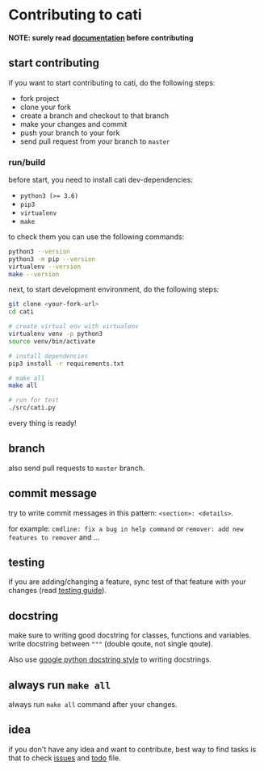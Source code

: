 # Contributing to cati

#### NOTE: surely read [documentation](/doc) before contributing

## start contributing

if you want to start contributing to cati, do the following steps:
- fork project
- clone your fork
- create a branch and checkout to that branch
- make your changes and commit
- push your branch to your fork
- send pull request from your branch to `master`

### run/build
before start, you need to install cati dev-dependencies:
- `python3 (>= 3.6)`
- `pip3`
- `virtualenv`
- `make`

to check them you can use the following commands:

```bash
python3 --version
python3 -m pip --version
virtualenv --version
make --version
```

next, to start development environment, do the following steps:

```bash
git clone <your-fork-url>
cd cati

# create virtual env with virtualenv
virtualenv venv -p python3
source venv/bin/activate

# install dependencies
pip3 install -r requirements.txt

# make all
make all

# run for test
./src/cati.py
```

every thing is ready!

## branch
also send pull requests to `master` branch.

## commit message
try to write commit messages in this pattern: `<section>: <details>`.

for example: `cmdline: fix a bug in help command`
or `remover: add new features to remover`
and ...

## testing
if you are adding/changing a feature, sync test of that feature with your changes (read [testing guide](/doc/developer/testing.md)).

## docstring
make sure to writing good docstring for classes, functions and variables.
write docstring between `"""` (double qoute, not single qoute).

Also use [google python docstring style](https://google.github.io/styleguide/pyguide.html#s3.8.1-comments-in-doc-strings) to writing docstrings.

## always run `make all`
always run `make all` command after your changes.

## idea
if you don't have any idea and want to contribute, best way to find tasks is that to check [issues](https://github.com/catios/cati/issues) and [todo](/TODO.md) file.
